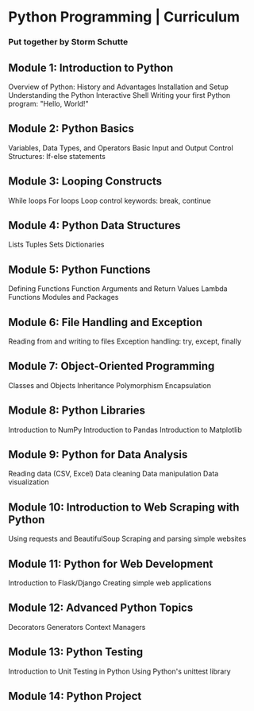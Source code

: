 
# Python Programming | Curriculum
### Put together by Storm Schutte



## Module 1: Introduction to Python
Overview of Python: History and Advantages
Installation and Setup
Understanding the Python Interactive Shell
Writing your first Python program: "Hello, World!"

## Module 2: Python Basics
Variables, Data Types, and Operators
Basic Input and Output
Control Structures: If-else statements

## Module 3: Looping Constructs
While loops
For loops
Loop control keywords: break, continue

## Module 4: Python Data Structures
Lists
Tuples
Sets
Dictionaries

## Module 5: Python Functions
Defining Functions
Function Arguments and Return Values
Lambda Functions
Modules and Packages

## Module 6: File Handling and Exception
Reading from and writing to files
Exception handling: try, except, finally

## Module 7: Object-Oriented Programming
Classes and Objects
Inheritance
Polymorphism
Encapsulation

## Module 8: Python Libraries
Introduction to NumPy
Introduction to Pandas
Introduction to Matplotlib

## Module 9: Python for Data Analysis
Reading data (CSV, Excel)
Data cleaning
Data manipulation
Data visualization

## Module 10: Introduction to Web Scraping with Python
Using requests and BeautifulSoup
Scraping and parsing simple websites

## Module 11: Python for Web Development
Introduction to Flask/Django
Creating simple web applications

## Module 12: Advanced Python Topics
Decorators
Generators
Context Managers

## Module 13: Python Testing
Introduction to Unit Testing in Python
Using Python's unittest library

## Module 14: Python Project
